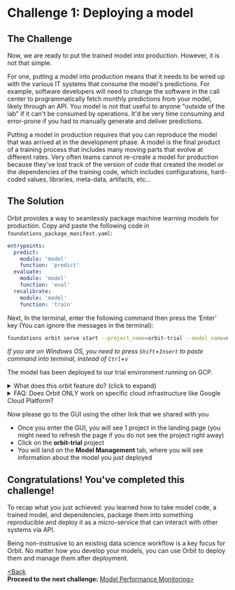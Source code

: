 # Challenge 1: Deploying a model

## The Challenge

Now, we are ready to put the trained model into production. However, it is not that simple.

For one, putting a model into production means that it needs to be wired up with the various IT systems that consume the model's predictions. For example, software developers will need to change the software in the call center to programmatically fetch monthly predictions from your model, likely through an API. You model is not that useful to anyone "outside of the lab" if it can't be consumed by operations. It'd be very time consuming and error-prone if you had to manually generate and deliver predictions.

Putting a model in production requires that you can reproduce the model that was arrived at in the development phase. A model is the final product of a training process that includes many moving parts that evolve at different rates. Very often teams cannot re-create a model for production because they've lost track of the version of code that created the model or the dependencies of the training code, which includes configurations, hard-coded values, libraries, meta-data, artifacts, etc...

## The Solution

Orbit provides a way to seamlessly package machine learning models for production. Copy and paste the following code in `foundations_package_manifest.yaml`:
```yaml
entrypoints:
  predict:
    module: 'model'
    function: 'predict'
  evaluate:
    module: 'model'
    function: 'eval'
  recalibrate:
    module: 'model'
    function: 'train'
```

Next, In the terminal, enter the following command then press the ‘Enter’ key (You can ignore the messages in the terminal):
```bash
foundations orbit serve start --project_name=orbit-trial --model_name=model-v1 --project_directory=./ --env=scheduler
```
_If you are on Windows OS, you need to press `Shift`+`Insert` to paste command into terminal, instead of `Ctrl`+`v`_

The model has been deployed to our trial environment running on GCP.

<details>
  <summary>What does this orbit feature do? (click to expand)</summary>
<br>

Orbit automatically packages the code and model into a "model package", which is a microservice that can be accessed by any IT systems using REST API. The entry points specified in the `foundations_package_manifest.yaml` file will become API endpoints that can receive requests and respond with output from/to other IT systems.

For example, in the yaml file above we tell Orbit to create an API endpoint for this model package called "predict". Requests to this API endpoint will get passed into the predict(...) function, which Orbit will execute. In the file we are also defining two other API endpoints, "evaluate" and "recalibrate", we will discuss them later.

Why is this important?
* The packaging aspect of this feature ensures reproducibility of models
* The serving aspect of this feature makes it easy to turn your model into a service that can be communicated with via API, making it easier to put models in production

-------------------------------------------------------------------------------------------------------------------------
</details>

<details>
  <summary>FAQ: Does Orbit ONLY work on specific cloud infrastructure like Google Cloud Platform?</summary>
  <br>

  The answer is NO. **Orbit is platform agnostic**, meaning it can be configured to work on any insfrastructures that meet the needs of your team, including major cloud platforms (AWS, Azure, GCP), on-premise clusters, or a hybrid of infrastructures.

-------------------------------------------------------------------------------------------------------------------------
</details>

Now please go to the GUI using the other link that we shared with you
* Once you enter the GUI, you will see 1 project in the landing page (you might need to refresh the page if you do not see the project right away)
* Click on the **orbit-trial** project
* You will land on the **Model Management** tab, where you will see information about the model you just deployed

## Congratulations! You've completed this challenge!

To recap what you just achieved: you learned how to take model code, a trained model, and dependencies, package them into something reproducible and deploy it as a micro-service that can interact with other systems via API.

Being non-instrusive to an existing data science workflow is a key focus for Orbit. No matter how you develop your models, you can use Orbit to deploy them and manage them after deployment.


[<Back](https://github.com/dessa-public/orbit-trial-tutorials/blob/2.0/hello-food-trial-instructions.md) 
&nbsp; &nbsp; &nbsp; &nbsp; &nbsp; &nbsp; &nbsp; &nbsp; &nbsp; &nbsp; &nbsp; &nbsp; &nbsp; &nbsp; &nbsp; &nbsp; &nbsp; &nbsp; &nbsp; &nbsp; &nbsp; &nbsp; &nbsp; &nbsp; &nbsp; &nbsp; &nbsp;  
**Proceed to the next challenge:** [Model Performance Monitoring>](https://github.com/dessa-public/orbit-trial-tutorials/blob/2.0/pt2-performance-monitoring.md)



